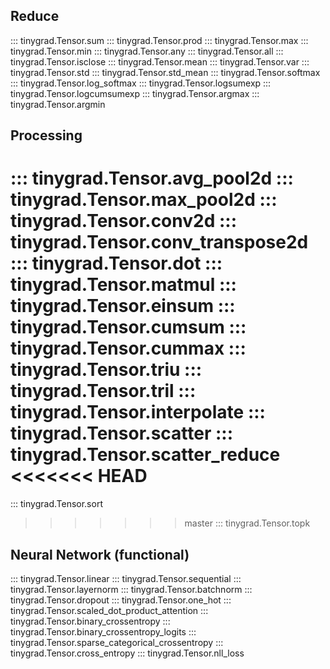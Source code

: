 ## Reduce

::: tinygrad.Tensor.sum
::: tinygrad.Tensor.prod
::: tinygrad.Tensor.max
::: tinygrad.Tensor.min
::: tinygrad.Tensor.any
::: tinygrad.Tensor.all
::: tinygrad.Tensor.isclose
::: tinygrad.Tensor.mean
::: tinygrad.Tensor.var
::: tinygrad.Tensor.std
::: tinygrad.Tensor.std_mean
::: tinygrad.Tensor.softmax
::: tinygrad.Tensor.log_softmax
::: tinygrad.Tensor.logsumexp
::: tinygrad.Tensor.logcumsumexp
::: tinygrad.Tensor.argmax
::: tinygrad.Tensor.argmin

## Processing

::: tinygrad.Tensor.avg_pool2d
::: tinygrad.Tensor.max_pool2d
::: tinygrad.Tensor.conv2d
::: tinygrad.Tensor.conv_transpose2d
::: tinygrad.Tensor.dot
::: tinygrad.Tensor.matmul
::: tinygrad.Tensor.einsum
::: tinygrad.Tensor.cumsum
::: tinygrad.Tensor.cummax
::: tinygrad.Tensor.triu
::: tinygrad.Tensor.tril
::: tinygrad.Tensor.interpolate
::: tinygrad.Tensor.scatter
::: tinygrad.Tensor.scatter_reduce
<<<<<<< HEAD
=======
::: tinygrad.Tensor.sort
>>>>>>> master
::: tinygrad.Tensor.topk

## Neural Network (functional)

::: tinygrad.Tensor.linear
::: tinygrad.Tensor.sequential
::: tinygrad.Tensor.layernorm
::: tinygrad.Tensor.batchnorm
::: tinygrad.Tensor.dropout
::: tinygrad.Tensor.one_hot
::: tinygrad.Tensor.scaled_dot_product_attention
::: tinygrad.Tensor.binary_crossentropy
::: tinygrad.Tensor.binary_crossentropy_logits
::: tinygrad.Tensor.sparse_categorical_crossentropy
::: tinygrad.Tensor.cross_entropy
::: tinygrad.Tensor.nll_loss

